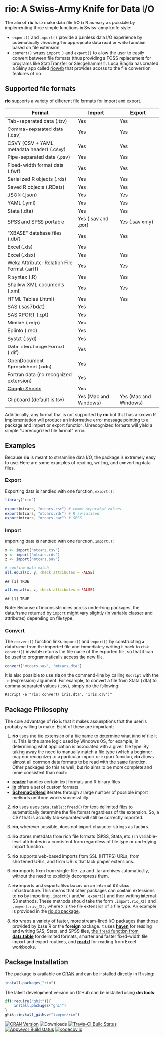 # rio: A Swiss-Army Knife for Data I/O #

The aim of **rio** is to make data file I/O in R as easy as possible by implementing three simple functions in Swiss-army knife style:

 - `export()` and `import()` provide a painless data I/O experience by automatically choosing the appropriate data read or write function based on file extension
 - `convert()` wraps `import()` and `export()` to allow the user to easily convert between file formats (thus providing a FOSS replacement for programs like [Stat/Transfer](https://www.stattransfer.com/) or [Sledgehammer](http://www.openmetadata.org/site/?page_id=1089)). [Luca Braglia](https://lbraglia.github.io/) has created a Shiny app called [rioweb](https://github.com/lbraglia/rioweb) that provides access to the file conversion features of rio.

## Supported file formats ##

**rio** supports a variety of different file formats for import and export.

| Format | Import | Export |
| ------ | ------ | ------ |
| Tab-separated data (.tsv) | Yes | Yes |
| Comma-separated data (.csv) | Yes | Yes |
| CSVY (CSV + YAML metadata header) (.csvy) | Yes | Yes |
| Pipe-separated data (.psv) | Yes | Yes |
| Fixed-width format data (.fwf) | Yes | Yes |
| Serialized R objects (.rds) | Yes | Yes |
| Saved R objects (.RData) | Yes | Yes |
| JSON (.json) | Yes | Yes |
| YAML (.yml) | Yes | Yes |
| Stata (.dta) | Yes | Yes |
| SPSS and SPSS portable | Yes (.sav and .por) | Yes (.sav only) |
| "XBASE" database files (.dbf) | Yes | Yes |
| Excel (.xls) | Yes |  |
| Excel (.xlsx) | Yes | Yes |
| Weka Attribute-Relation File Format (.arff) | Yes | Yes |
| R syntax (.R) | Yes | Yes |
| Shallow XML documents (.xml) | Yes | Yes |
| HTML Tables (.html) | Yes | Yes |
| SAS (.sas7bdat) | Yes |  |
| SAS XPORT (.xpt) | Yes |  |
| Minitab (.mtp) | Yes |  |
| Epiinfo (.rec) | Yes |  |
| Systat (.syd) | Yes |  |
| Data Interchange Format (.dif) | Yes |  |
| OpenDocument Spreadsheet  (.ods) | Yes |  |
| Fortran data (no recognized extension) | Yes |  |
| [Google Sheets](https://www.google.com/sheets/about/) | Yes |  |
| Clipboard (default is tsv) | Yes (Mac and Windows) | Yes (Mac and Windows) |

Additionally, any format that is not supported by **rio** but that has a known R implementation will produce an informative error message pointing to a package and import or export function. Unrecognized formats will yield a simple "Unrecognized file format" error.

## Examples ##

Because **rio** is meant to streamline data I/O, the package is extremely easy to use. Here are some examples of reading, writing, and converting data files.

### Export ###

Exporting data is handled with one function, `export()`:


```r
library("rio")

export(mtcars, "mtcars.csv") # comma-separated values
export(mtcars, "mtcars.rds") # R serialized
export(mtcars, "mtcars.sav") # SPSS
```

### Import ###

Importing data is handled with one function, `import()`:


```r
x <- import("mtcars.csv")
y <- import("mtcars.rds")
z <- import("mtcars.sav")

# confirm data match
all.equal(x, y, check.attributes = FALSE)
```

```
## [1] TRUE
```

```r
all.equal(x, z, check.attributes = FALSE)
```

```
## [1] TRUE
```

Note: Because of inconsistencies across underlying packages, the data.frame returned by `import` might vary slightly (in variable classes and attributes) depending on file type.

### Convert ###

The `convert()` function links `import()` and `export()` by constructing a dataframe from the imported file and immediately writing it back to disk. `convert()` invisibly returns the file name of the exported file, so that it can be used to programmatically access the new file.


```r
convert("mtcars.sav", "mtcars.dta")
```

It is also possible to use **rio** on the command-line by calling `Rscript` with the `-e` (expression) argument. For example, to convert a file from Stata (.dta) to comma-separated values (.csv), simply do the following:

```
Rscript -e "rio::convert('iris.dta', 'iris.csv')"
```



## Package Philosophy ##

The core advantage of **rio** is that it makes assumptions that the user is probably willing to make. Eight of these are important:

 1. **rio** uses the file extension of a file name to determine what kind of file it is. This is the same logic used by Windows OS, for example, in determining what application is associated with a given file type. By taking away the need to manually match a file type (which a beginner may not recognize) to a particular import or export function, **rio** allows almost all common data formats to be read with the same function. Other packages do this as well, but rio aims to be more complete and more consistent than each:
 
   - [**reader**](http://cran.r-project.org/web/packages/reader/index.html) handles certain text formats and R binary files
   - [**io**](http://cran.r-project.org/web/packages/io/index.html) offers a set of custom formats
   - [**SchemaOnRead**](https://cran.r-project.org/web/packages/SchemaOnRead/index.html) iterates through a large number of possible import methods until one works successfully
   
 2. **rio** uses uses `data.table::fread()` for text-delimited files to automatically determine the file format regardless of the extension. So, a CSV that is actually tab-separated will still be correctly imported.
 
 3. **rio**, wherever possible, does not import character strings as factors.
 
 4. **rio** stores metadata from rich file formats (SPSS, Stata, etc.) in variable-level attributes in a consistent form regardless of file type or underlying import function.
 
 5. **rio** supports web-based imports from SSL (HTTPS) URLs, from shortened URLs, and from URLs that lack proper extensions.
 
 6. **rio** imports from from single-file .zip and .tar archives automatically, without the need to explicitly decompress them.
 
 7. **rio** imports and exports files based on an internal S3 class infrastructure. This means that other packages can contain extensions to **rio** by importing `.import()` and/or `.export()` and then writing internal S3 methods. These methods should take the form `.import.rio_X()` and `.export.rio_X()`, where `X` is the file extension of a file type. An example is provided in the [rio.db package](https://github.com/leeper/rio.db).
 
 8. **rio** wraps a variety of faster, more stream-lined I/O packages than those provided by base R or the **foreign** package. It uses [**haven**](https://github.com/hadley/haven) for reading and writing SAS, Stata, and SPSS files, [the `fread` function from **data.table**](https://github.com/Rdatatable/data.table) for delimited formats, smarter and faster fixed-width file import and export routines, and [**readxl**](https://github.com/hadley/readxl) for reading from Excel workbooks.

## Package Installation ##

The package is available on [CRAN](http://cran.r-project.org/web/packages/rio/) and can be installed directly in R using:

```R
install.packages("rio")
```

The latest development version on GitHub can be installed using **devtools**:

```R
if(!require("ghit")){
    install.packages("ghit")
}
ghit::install_github("leeper/rio")
```

[![CRAN Version](http://www.r-pkg.org/badges/version/rio)](http://cran.r-project.org/package=rio)
![Downloads](http://cranlogs.r-pkg.org/badges/rio)
[![Travis-CI Build Status](https://travis-ci.org/leeper/rio.png?branch=master)](https://travis-ci.org/leeper/rio)
[![Appveyor Build status](https://ci.appveyor.com/api/projects/status/40ua5l06jw0gjyjb?svg=true)](https://ci.appveyor.com/project/leeper/rio)
[![codecov.io](http://codecov.io/github/leeper/rio/coverage.svg?branch=master)](http://codecov.io/github/leeper/rio?branch=master)

